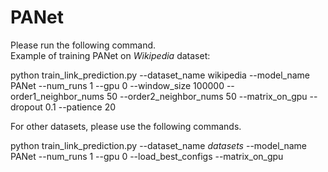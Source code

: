 # PANet
Please run the following command.  
Example of training PANet on *Wikipedia* dataset:  

python train_link_prediction.py --dataset_name wikipedia --model_name PANet --num_runs 1 --gpu 0 --window_size 100000 --order1_neighbor_nums 50 --order2_neighbor_nums 50 --matrix_on_gpu --dropout 0.1 --patience 20

For other datasets, please use the following commands.

python train_link_prediction.py --dataset_name *datasets* --model_name PANet --num_runs 1 --gpu 0 --load_best_configs --matrix_on_gpu

